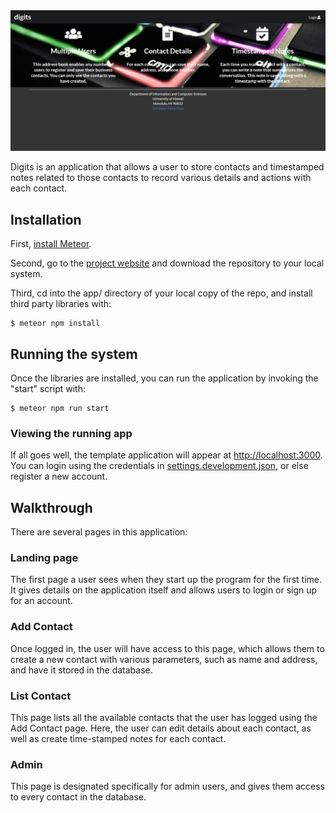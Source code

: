 <img src="doc/landing-page2.png">

Digits is an application that allows a user to store contacts and timestamped notes related to those contacts to record various details and actions with each contact. 

## Installation

First, [install Meteor](https://www.meteor.com/install).

Second, go to the [project website](https://github.com/LumD2000/digits) and download the repository to your local system.

Third, cd into the app/ directory of your local copy of the repo, and install third party libraries with:

```
$ meteor npm install
```

## Running the system

Once the libraries are installed, you can run the application by invoking the "start" script with:

```
$ meteor npm run start
```


### Viewing the running app

If all goes well, the template application will appear at [http://localhost:3000](http://localhost:3000).  You can login using the credentials in [settings.development.json](https://github.com/ics-software-engineering/meteor-application-template-react/blob/master/config/settings.development.json), or else register a new account.

## Walkthrough

There are several pages in this application: 

### Landing page

The first page a user sees when they start up the program for the first time. It gives details on the application itself and allows users to login or sign up for an account. 

### Add Contact

Once logged in, the user will have access to this page, which allows them to create a new contact with various parameters, such as name and address, and have it stored in the database.

### List Contact

This page lists all the available contacts that the user has logged using the Add Contact page. Here, the user can edit details about each contact, as well as create time-stamped notes for each contact. 

### Admin

This page is designated specifically for admin users, and gives them access to every contact in the database.